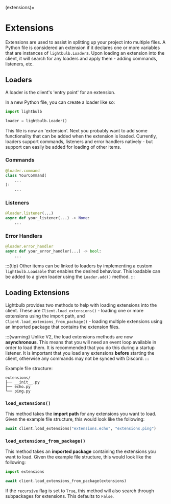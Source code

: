 (extensions)=
# Extensions

Extensions are used to assist in splitting up your project into multiple files. A Python file is considered
an extension if it declares one or more variables that are instances of `lightbulb.Loader`s. Upon loading
an extension into the client, it will search for any loaders and apply them - adding commands, listeners, etc.

## Loaders

A loader is the client's 'entry point' for an extension.

In a new Python file, you can create a loader like so:
```python
import lightbulb

loader = lightbulb.Loader()
```

This file is now an 'extension'. Next you probably want to add some functionality that can be added when the extension
is loaded. Currently, loaders support commands, listeners and error handlers natively - but support can easily be added
for loading of other items.

### Commands

```python
@loader.command
class YourCommand(
    ...
):
    ...
```

### Listeners

```python
@loader.listener(...)
async def your_listener(...) -> None:
    ...
```

### Error Handlers

```python
@loader.error_handler
async def your_error_handler(...) -> bool:
    ...
```

:::{tip}
Other items can be linked to loaders by implementing a custom `lightbulb.Loadable` that enables the desired
behaviour. This loadable can be added to a given loader using the `Loader.add()` method.
:::

## Loading Extensions

Lightbulb provides two methods to help with loading extensions into the client.
These are `Client.load_extensions()` - loading one or more extensions using the import path, and
`Client.load_extenions_from_package()` - loading multiple extensions using an imported package that contains the
extension files.

:::{warning}
Unlike V2, the load extensions methods are now **asynchronous**. This means that you will need an event loop
available in order to load them. It is recommended that you do this during a startup listener. It is important
that you load any extensions **before** starting the client, otherwise any commands may not be synced with Discord.
:::


Example file structure:
```
extensions/
├── __init__.py
├── echo.py
└── ping.py
```

### `load_extensions()`

This method takes the **import path** for any extensions you want to load. Given the example file structure,
this would look like the following:

```python
await client.load_extensions("extensions.echo", "extensions.ping")
```

### `load_extensions_from_package()`

This method takes an **imported package** containing the extensions you want to load. Given the example file
structure, this would look like the following:

```python
import extensions

await client.load_extensions_from_package(extensions)
```

If the `recursive` flag is set to `True`, this method will also search through subpackages for extensions. This
defaults to `False`.
